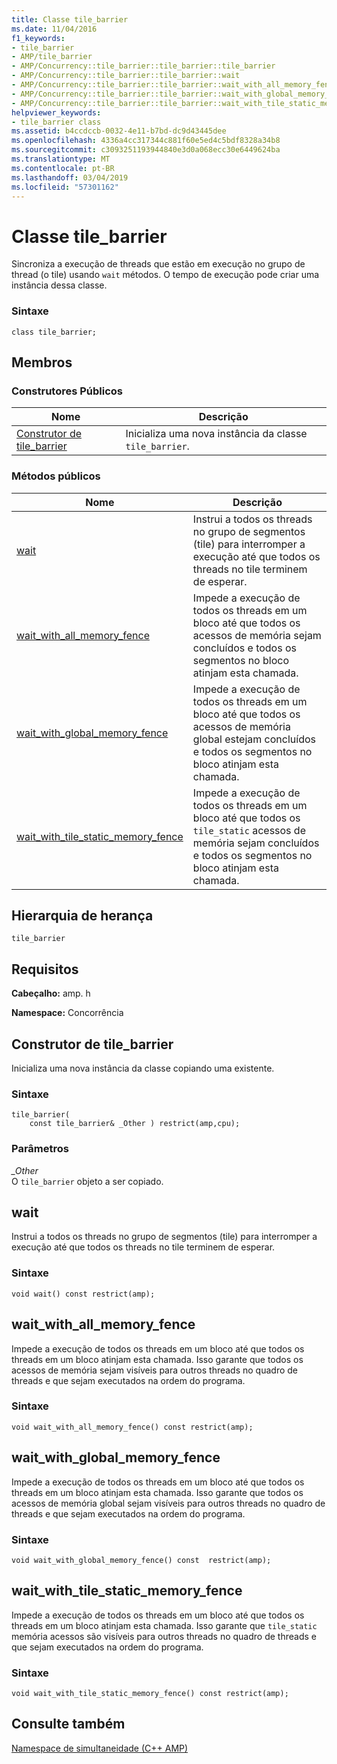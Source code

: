 ```yaml
---
title: Classe tile_barrier
ms.date: 11/04/2016
f1_keywords:
- tile_barrier
- AMP/tile_barrier
- AMP/Concurrency::tile_barrier::tile_barrier::tile_barrier
- AMP/Concurrency::tile_barrier::tile_barrier::wait
- AMP/Concurrency::tile_barrier::tile_barrier::wait_with_all_memory_fence
- AMP/Concurrency::tile_barrier::tile_barrier::wait_with_global_memory_fence
- AMP/Concurrency::tile_barrier::tile_barrier::wait_with_tile_static_memory_fence
helpviewer_keywords:
- tile_barrier class
ms.assetid: b4ccdccb-0032-4e11-b7bd-dc9d43445dee
ms.openlocfilehash: 4336a4cc317344c881f60e5ed4c5bdf8328a34b8
ms.sourcegitcommit: c3093251193944840e3d0a068ecc30e6449624ba
ms.translationtype: MT
ms.contentlocale: pt-BR
ms.lasthandoff: 03/04/2019
ms.locfileid: "57301162"
---
```

# <a name="tilebarrier-class"></a>Classe tile_barrier

Sincroniza a execução de threads que estão em execução no grupo de thread (o tile) usando `wait` métodos. O tempo de execução pode criar uma instância dessa classe.

### <a name="syntax"></a>Sintaxe

```
class tile_barrier;
```

## <a name="members"></a>Membros

### <a name="public-constructors"></a>Construtores Públicos

|Nome|Descrição|
|----------|-----------------|
|[Construtor de tile_barrier](#ctor)|Inicializa uma nova instância da classe `tile_barrier`.|

### <a name="public-methods"></a>Métodos públicos

|Nome|Descrição|
|----------|-----------------|
|[wait](#wait)|Instrui a todos os threads no grupo de segmentos (tile) para interromper a execução até que todos os threads no tile terminem de esperar.|
|[wait_with_all_memory_fence](#wait_with_all_memory_fence)|Impede a execução de todos os threads em um bloco até que todos os acessos de memória sejam concluídos e todos os segmentos no bloco atinjam esta chamada.|
|[wait_with_global_memory_fence](#wait_with_global_memory_fence)|Impede a execução de todos os threads em um bloco até que todos os acessos de memória global estejam concluídos e todos os segmentos no bloco atinjam esta chamada.|
|[wait_with_tile_static_memory_fence](#wait_with_tile_static_memory_fence)|Impede a execução de todos os threads em um bloco até que todos os `tile_static` acessos de memória sejam concluídos e todos os segmentos no bloco atinjam esta chamada.|

## <a name="inheritance-hierarchy"></a>Hierarquia de herança

`tile_barrier`

## <a name="requirements"></a>Requisitos

**Cabeçalho:** amp. h

**Namespace:** Concorrência

## <a name="tile_barrier__ctor"></a>  Construtor de tile_barrier

Inicializa uma nova instância da classe copiando uma existente.

### <a name="syntax"></a>Sintaxe

```
tile_barrier(
    const tile_barrier& _Other ) restrict(amp,cpu);
```

### <a name="parameters"></a>Parâmetros

*_Other*<br/>
O `tile_barrier` objeto a ser copiado.

## <a name="wait"></a>  wait

Instrui a todos os threads no grupo de segmentos (tile) para interromper a execução até que todos os threads no tile terminem de esperar.

### <a name="syntax"></a>Sintaxe

```
void wait() const restrict(amp);
```

## <a name="wait_with_all_memory_fence"></a>  wait_with_all_memory_fence

Impede a execução de todos os threads em um bloco até que todos os threads em um bloco atinjam esta chamada. Isso garante que todos os acessos de memória sejam visíveis para outros threads no quadro de threads e que sejam executados na ordem do programa.

### <a name="syntax"></a>Sintaxe

```
void wait_with_all_memory_fence() const restrict(amp);
```

## <a name="wait_with_global_memory_fence"></a>  wait_with_global_memory_fence

Impede a execução de todos os threads em um bloco até que todos os threads em um bloco atinjam esta chamada. Isso garante que todos os acessos de memória global sejam visíveis para outros threads no quadro de threads e que sejam executados na ordem do programa.

### <a name="syntax"></a>Sintaxe

```
void wait_with_global_memory_fence() const  restrict(amp);
```

## <a name="wait_with_tile_static_memory_fence"></a>  wait_with_tile_static_memory_fence

Impede a execução de todos os threads em um bloco até que todos os threads em um bloco atinjam esta chamada. Isso garante que `tile_static` memória acessos são visíveis para outros threads no quadro de threads e que sejam executados na ordem do programa.

### <a name="syntax"></a>Sintaxe

```
void wait_with_tile_static_memory_fence() const restrict(amp);
```

## <a name="see-also"></a>Consulte também

[Namespace de simultaneidade (C++ AMP)](concurrency-namespace-cpp-amp.md)
